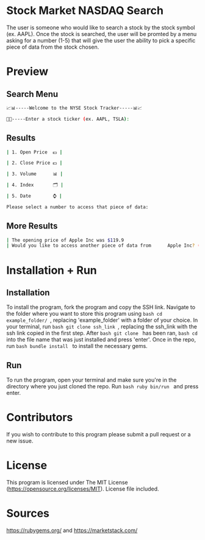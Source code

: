 # Stock Market NASDAQ Search

The user is someone who would like to search a stock by the stock symbol (ex. AAPL). Once the stock is searched, the user will be promted by a menu asking for a number (1-5) that will give the user the ability to pick a specific piece of data from the stock chosen.

# Preview 

## Search Menu

```bash
📈📊-----Welcome to the NYSE Stock Tracker-----📊📈

🚀🚀-----Enter a stock ticker (ex. AAPL, TSLA): 
```
## Results 

```bash
| 1. Open Price  💵 |

| 2. Close Price 💵 |

| 3. Volume      📊 |

| 4. Index       🗂 |

| 5. Date        ⌚️ |

Please select a number to access that piece of data:
```

## More Results 

```bash
| The opening price of Apple Inc was $119.9
| Would you like to access another piece of data from      Apple Inc? (Y or N)
```

# Installation + Run

## Installation

To install the program, fork the program and copy the SSH link. Navigate to the folder where you want to store this program using ```bash cd example_folder/ ```, replacing 'example_folder' with a folder of your choice. In your terminal, run ```bash git clone ssh_link ```, replacing the ssh_link with the ssh link copied in the first step. After ```bash git clone ``` has been ran, ```bash cd ``` into the file name that was just installed and press 'enter'. Once in the repo, run ```bash bundle install ``` to install the necessary gems.

## Run

To run the program, open your terminal and make sure you're in the directory where you just cloned the repo. Run ```bash ruby bin/run ``` and press enter.

# Contributors

If you wish to contribute to this program please submit a pull request or a new issue.

# License

This program is licensed under The MIT License (https://opensource.org/licenses/MIT). License file included.

# Sources

https://rubygems.org/ and https://marketstack.com/
